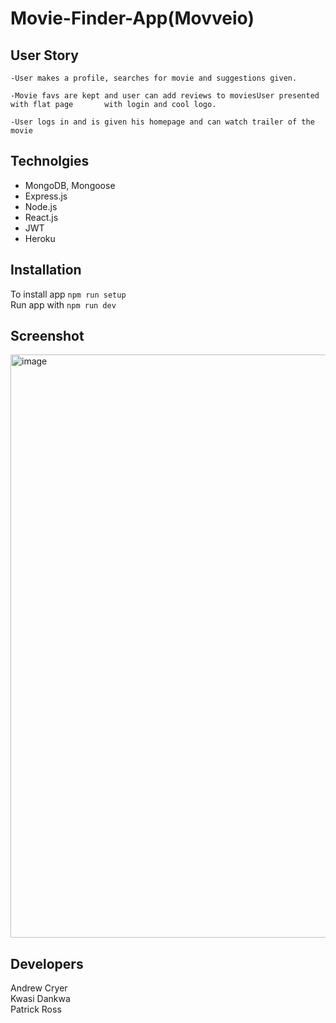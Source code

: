 # Movie-Finder-App(Movveio)

## User Story
```
-User makes a profile, searches for movie and suggestions given.
 
-Movie favs are kept and user can add reviews to moviesUser presented with flat page       with login and cool logo. 

-User logs in and is given his homepage and can watch trailer of the movie
```

## Technolgies
* MongoDB, Mongoose
* Express.js
* Node.js
* React.js
* JWT
* Heroku

## Installation
To install app `npm run setup`  
Run app with `npm run dev`

## Screenshot
<img width="933" alt="image" src="https://user-images.githubusercontent.com/104780360/182725714-17085f12-de9d-4427-a4ef-67c8ca107fa4.png">




## Developers
Andrew Cryer
<br>
Kwasi Dankwa
<br>
Patrick Ross

